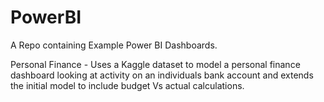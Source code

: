 # PowerBI
A Repo containing Example Power BI Dashboards.

Personal Finance - Uses a Kaggle dataset to model a personal finance dashboard looking at activity on an individuals bank account and extends the initial model to include budget Vs actual calculations. 
